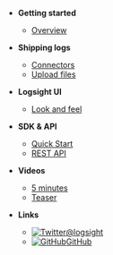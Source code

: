 <!-- docs/_sidebar.md -->

- **Getting started**
    - [Overview](/)

- **Shipping logs**
    - [Connectors](/shipping_logs/filebeats.md)
    - [Upload files](/shipping_logs/upload_files.md)

- **Logsight UI**
    - [Look and feel](/logsight_ui/logsight_ui.md)

- **SDK & API**
    - [Quick Start](/sdk_api/quick_start.md)
    - [REST API](/sdk_api/rest_api.md)
    
- **Videos**
    - [5 minutes](/videos/5_minutes.md)
    - [Teaser](/videos/teaser.md)

- **Links**
    - [![Twitter](/assets/img/twitter.svg)@logsight](http://twitter.com/logsight)
    - [![GitHub](/assets/img/github.svg)GitHub](https://github.com/aiops)
